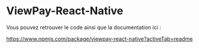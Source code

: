 # ViewPay-React-Native

Vous pouvez retrouver le code ainsi que la documentation ici : 

https://www.npmjs.com/package/viewpay-react-native?activeTab=readme
